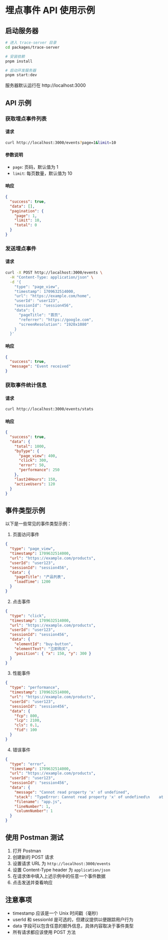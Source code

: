 # 埋点事件 API 使用示例

## 启动服务器

```bash
# 进入 trace-server 目录
cd packages/trace-server

# 安装依赖
pnpm install

# 启动开发服务器
pnpm start:dev
```

服务器默认运行在 http://localhost:3000

## API 示例

### 获取埋点事件列表

#### 请求

```bash
curl http://localhost:3000/events?page=1&limit=10
```

#### 参数说明

- `page`: 页码，默认值为 1
- `limit`: 每页数量，默认值为 10

#### 响应

```json
{
  "success": true,
  "data": [],
  "pagination": {
    "page": 1,
    "limit": 10,
    "total": 0
  }
}
```

### 发送埋点事件

#### 请求

```bash
curl -X POST http://localhost:3000/events \
  -H "Content-Type: application/json" \
  -d '{
    "type": "page_view",
    "timestamp": 1709632514000,
    "url": "https://example.com/home",
    "userId": "user123",
    "sessionId": "session456",
    "data": {
      "pageTitle": "首页",
      "referrer": "https://google.com",
      "screenResolution": "1920x1080"
    }
  }'
```

#### 响应

```json
{
  "success": true,
  "message": "Event received"
}
```

### 获取事件统计信息

#### 请求

```bash
curl http://localhost:3000/events/stats
```

#### 响应

```json
{
  "success": true,
  "data": {
    "total": 1000,
    "byType": {
      "page_view": 400,
      "click": 300,
      "error": 50,
      "performance": 250
    },
    "last24Hours": 150,
    "activeUsers": 120
  }
}
```

## 事件类型示例

以下是一些常见的事件类型示例：

1. 页面访问事件

```json
{
  "type": "page_view",
  "timestamp": 1709632514000,
  "url": "https://example.com/products",
  "userId": "user123",
  "sessionId": "session456",
  "data": {
    "pageTitle": "产品列表",
    "loadTime": 1200
  }
}
```

2. 点击事件

```json
{
  "type": "click",
  "timestamp": 1709632514000,
  "url": "https://example.com/products",
  "userId": "user123",
  "sessionId": "session456",
  "data": {
    "elementId": "buy-button",
    "elementText": "立即购买",
    "position": { "x": 150, "y": 300 }
  }
}
```

3. 性能事件

```json
{
  "type": "performance",
  "timestamp": 1709632514000,
  "url": "https://example.com/products",
  "userId": "user123",
  "sessionId": "session456",
  "data": {
    "fcp": 800,
    "lcp": 2100,
    "cls": 0.1,
    "fid": 100
  }
}
```

4. 错误事件

```json
{
  "type": "error",
  "timestamp": 1709632514000,
  "url": "https://example.com/products",
  "userId": "user123",
  "sessionId": "session456",
  "data": {
    "message": "Cannot read property 'x' of undefined",
    "stack": "TypeError: Cannot read property 'x' of undefined\n    at http://example.com/app.js:1:1",
    "filename": "app.js",
    "lineNumber": 1,
    "columnNumber": 1
  }
}
```

## 使用 Postman 测试

1. 打开 Postman
2. 创建新的 POST 请求
3. 设置请求 URL 为 `http://localhost:3000/events`
4. 设置 Content-Type header 为 `application/json`
5. 在请求体中填入上述示例中的任意一个事件数据
6. 点击发送并查看响应

## 注意事项

- timestamp 应该是一个 Unix 时间戳（毫秒）
- userId 和 sessionId 是可选的，但建议提供以便跟踪用户行为
- data 字段可以包含任意的额外信息，具体内容取决于事件类型
- 所有请求都应该使用 POST 方法
